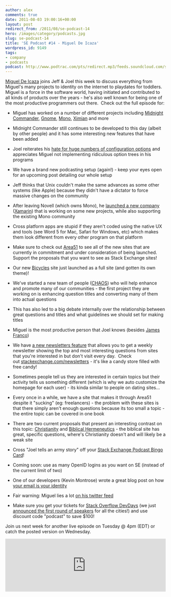 ```yaml
---
author: alex
comments: true
date: 2011-08-03 19:00:16+00:00
layout: post
redirect_from: /2011/08/se-podcast-14
hero: /images/category/podcasts.jpg
slug: se-podcast-14
title: 'SE Podcast #14 - Miguel De Icaza'
wordpress_id: 9149
tags:
- company
- podcasts
podcast: http://www.podtrac.com/pts/redirect.mp3/feeds.soundcloud.com/stream/20358142-stack-exchange-podcast-14.mp3
---
```


[Miguel De Icaza](http://tirania.org/blog/) joins Jeff & Joel this week to discuss everything from Miguel's many projects to identity on the internet to playdates for toddlers.  Miguel is a force in the software world, having initiated and contributed to all kinds of products over the years - he's also well known for being one of the most productive programmers out there.  Check out the full episode for:



	
  * Miguel has worked on a number of different projects including [Midnight Commander](http://en.wikipedia.org/wiki/Midnight_Commander), [Gnome](http://en.wikipedia.org/wiki/GNOME), [Mono](http://en.wikipedia.org/wiki/Mono_%28software%29), [Ximian](http://en.wikipedia.org/wiki/Ximian) and more

	
  * Midnight Commander still continues to be developed to this day (albeit by other people) and it has some interesting new features that have been added

	
  * Joel reiterates his [hate for huge numbers of configuration options](http://www.joelonsoftware.com/uibook/chapters/fog0000000059.html) and appreciates Miguel not implementing ridiculous option trees in his programs

	
  * We have a brand new podcasting setup (again!) - keep your eyes open for an upcoming post detailing our whole setup

	
  * Jeff thinks that Unix couldn't make the same advances as some other systems (like Apple) because they didn't have a dictator to force massive changes on the community

	
  * After leaving Novell (which owns Mono), he [launched a new company](http://tirania.org/blog/archive/2011/May-16.html) ([Xamarin](http://xamarin.com/)) that is working on some new projects, while also supporting the existing Mono community

	
  * Cross platform apps are stupid if they aren't coded using the native UX and tools (see Word 5 for Mac, Safari for Windows, etc) which makes them look different from every other program on that platform

	
  * Make sure to check out [Area51](http://area51.stackexchange.com) to see all of the new sites that are currently in commitment and under consideration of being launched.  Support the proposals that you want to see as Stack Exchange sites!

	
  * Our new [Bicycles](http://bicycles.stackexchange.com) site just launched as a full site (and gotten its own theme)!

	
  * We've started a new team of people ([CHAOS](http://meta.stackoverflow.com/questions/100137/what-is-the-meaning-of-chaos-is-it-related-to-the-psi-character)) who will help enhance and promote many of our communities - the first project they are working on is enhancing question titles and converting many of them into actual questions

	
  * This has also led to a big debate internally over the relationship between great questions and titles and what guidelines we should set for making titles

	
  * Miguel is the most productive person that Joel knows (besides [James Franco](http://www.imdb.com/name/nm0290556/))

	
  * We have [a new newsletters feature](http://blog.stackoverflow.com/2011/07/stack-exchange-site-newsletters/) that allows you to get a weekly newsletter showing the top and most interesting questions from sites that you're interested in but don't visit every day.  Check out [stackexchange.com/newsletters](http://stackexchange.com/newsletters) - it's like a candy store filled with free candy!

	
  * Sometimes people tell us they are interested in certain topics but their activity tells us something different (which is why we auto customize the homepage for each user) - its kinda similar to people on dating sites...

	
  * Every once in a while, we have a site that makes it through Area51 despite it "sucking" (eg: freelancers) - the problem with these sites is that there simply aren't enough questions because its too small a topic - the entire topic can be covered in one book

	
  * There are two current proposals that present an interesting contrast on this topic: [Christianity](http://area51.stackexchange.com/proposals/11655/christianity) and [Biblical Hermeneutics](http://area51.stackexchange.com/proposals/1817/biblical-hermeneutics) - the biblical site has great, specific questions, where's Christianity doesn't and will likely be a weak site

	
  * Cross "Joel tells an army story" off your [Stack Exchange Podcast Bingo Card](http://blog.stackoverflow.com/2009/03/stack-overflow-podcast-bingo/)!

	
  * Coming soon: use as many OpenID logins as you want on SE (instead of the current limit of two)

	
  * One of our developers (Kevin Montrose) wrote a great blog post on how [your email is your identity](http://kevinmontrose.com/2011/07/31/your-email-is-practically-your-identity/)

	
  * Fair warning: Miguel lies a lot [on his twitter feed](https://twitter.com/#%21/migueldeicaza)

	
  * Make sure you get your tickets for [Stack Overflow DevDays](http://devdays.stackoverflow.com) (we just [announced the first round of speakers](http://blog.stackoverflow.com/2011/07/documenting-devdays-2011-2-%E2%80%93-speakers/) for all the cities!) and use discount code "podcast" to save $100!


Join us next week for another live episode on Tuesday @ 4pm (EDT) or catch the posted version on Wednesday.

<iframe width="100%" height="166" scrolling="no" frameborder="no" src="https://w.soundcloud.com/player/?url=https%3A//api.soundcloud.com/tracks/20358142&amp;color=ff5500&amp;auto_play=false&amp;hide_related=false&amp;show_comments=true&amp;show_user=true&amp;show_reposts=false"></iframe>
